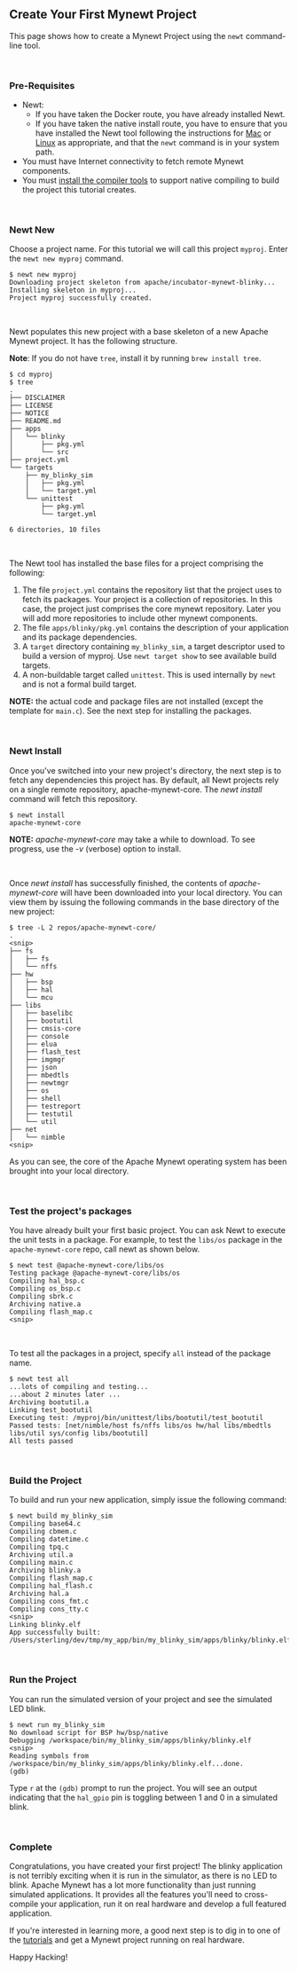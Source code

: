 ## Create Your First Mynewt Project

This page shows how to create a Mynewt Project using the `newt` command-line tool.

<br>

### Pre-Requisites

* Newt:
    * If you have taken the Docker route, you have already installed Newt.
    * If you have taken the native install route, you have to ensure that you have installed the Newt tool following the instructions for [Mac](../../newt/install/newt_mac.md) or [Linux](../../newt/install/newt_linux.md) as appropriate, and that the `newt` command is in your system path. 
* You must have Internet connectivity to fetch remote Mynewt components.
* You must [install the compiler tools](native_tools.md) to 
support native compiling to build the project this tutorial creates.  

<br>

### Newt New

Choose a project name. For this tutorial we will call this project `myproj`.
Enter the `newt new myproj` command. 

``` no-highlight
$ newt new myproj
Downloading project skeleton from apache/incubator-mynewt-blinky...
Installing skeleton in myproj...
Project myproj successfully created.
```

<br>

Newt populates this new project with a base skeleton of a new Apache Mynewt 
project.  It has the following structure. 

**Note**: If you do not have `tree`, install it by running `brew install tree`.

```no-highlight 
$ cd myproj
$ tree 
.
├── DISCLAIMER
├── LICENSE
├── NOTICE
├── README.md
├── apps
│   └── blinky
│       ├── pkg.yml
│       └── src
├── project.yml
└── targets
    ├── my_blinky_sim
    │   ├── pkg.yml
    │   └── target.yml
    └── unittest
        ├── pkg.yml
        └── target.yml

6 directories, 10 files
```

<br>


The Newt tool has installed the base files for a project comprising the following:

1. The file `project.yml` contains the repository list that the project uses to fetch
its packages. Your project is a collection of repositories.  In this case, the project just
comprises the core mynewt repository.  Later you will add more repositories
to include other mynewt components.
2. The file `apps/blinky/pkg.yml` contains the description of your application
and its package dependencies.
3. A `target` directory containing `my_blinky_sim`, a target descriptor used to
build a version of myproj.  Use `newt target show` to see available build 
targets.
4. A non-buildable target called `unittest`.  This is used internally by `newt` and is not a formal build target.

**NOTE:** the actual code and package files are not installed 
(except the template for `main.c`).  See the next step for installing the packages.

<br>

### Newt Install

Once you've switched into your new project's directory, the next step is to fetch
any dependencies this project has.  By default, all Newt projects rely on a
single remote repository, apache-mynewt-core.  The _newt install_ command will
fetch this repository.

```no-highlight
$ newt install
apache-mynewt-core
```

**NOTE:** _apache-mynewt-core_ may take a while to download.  To see progress,
use the _-v_ (verbose) option to install. 

<br>

Once _newt install_ has successfully finished, the contents of _apache-mynewt-core_ will have been downloaded into your local directory.  You can view them by issuing the following commands in the base directory of the new project:

```no-highlight
$ tree -L 2 repos/apache-mynewt-core/
.
<snip>
├── fs
│   ├── fs
│   └── nffs
├── hw
│   ├── bsp
│   ├── hal
│   └── mcu
├── libs
│   ├── baselibc
│   ├── bootutil
│   ├── cmsis-core
│   ├── console
│   ├── elua
│   ├── flash_test
│   ├── imgmgr
│   ├── json
│   ├── mbedtls
│   ├── newtmgr
│   ├── os
│   ├── shell
│   ├── testreport
│   ├── testutil
│   └── util
├── net
│   └── nimble
<snip>
```

As you can see, the core of the Apache Mynewt operating system has been brought 
into your local directory. 

<br>

### Test the project's packages

You have already built your first basic project. You can ask Newt to execute the unit tests in a package. For example, to test the `libs/os` package in the `apache-mynewt-core` repo, call newt as shown below.

```
$ newt test @apache-mynewt-core/libs/os
Testing package @apache-mynewt-core/libs/os
Compiling hal_bsp.c
Compiling os_bsp.c
Compiling sbrk.c
Archiving native.a
Compiling flash_map.c
<snip>
```

<br>

To test all the packages in a project, specify `all` instead of the package name.

```no-highlight
$ newt test all
...lots of compiling and testing...
...about 2 minutes later ...
Archiving bootutil.a
Linking test_bootutil
Executing test: /myproj/bin/unittest/libs/bootutil/test_bootutil
Passed tests: [net/nimble/host fs/nffs libs/os hw/hal libs/mbedtls libs/util sys/config libs/bootutil]
All tests passed
```

<br>

### Build the Project

To build and run your new application, simply issue the following command:

```
$ newt build my_blinky_sim 
Compiling base64.c
Compiling cbmem.c
Compiling datetime.c
Compiling tpq.c
Archiving util.a
Compiling main.c
Archiving blinky.a
Compiling flash_map.c
Compiling hal_flash.c
Archiving hal.a
Compiling cons_fmt.c
Compiling cons_tty.c
<snip>
Linking blinky.elf
App successfully built: /Users/sterling/dev/tmp/my_app/bin/my_blinky_sim/apps/blinky/blinky.elf
```

<br>

### Run the Project

You can run the simulated version of your project and see the simulated LED
blink.

```
$ newt run my_blinky_sim
No download script for BSP hw/bsp/native
Debugging /workspace/bin/my_blinky_sim/apps/blinky/blinky.elf
<snip>
Reading symbols from /workspace/bin/my_blinky_sim/apps/blinky/blinky.elf...done.
(gdb)
```

Type `r` at the `(gdb)` prompt to run the project. You will see an output indicating that the `hal_gpio` pin is toggling between 1 and 0 in a simulated blink. 

<br>

### Complete

Congratulations, you have created your first project!  The blinky application
is not terribly exciting when it is run in the simulator, as there is no LED to
blink.  Apache Mynewt has a lot more functionality than just running simulated
applications.  It provides all the features you'll need to cross-compile your
application, run it on real hardware and develop a full featured application.

If you're interested in learning more, a good next step is to dig in to one of
the [tutorials](../tutorials/tutorials) and get a Mynewt project running on real hardware.

Happy Hacking!
